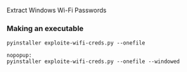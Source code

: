 Extract Windows Wi-Fi Passwords

### Making an executable

```
pyinstaller exploite-wifi-creds.py --onefile

nopopup:
pyinstaller exploite-wifi-creds.py --onefile --windowed
```

